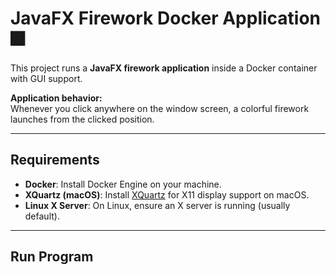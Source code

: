 # JavaFX Firework Docker Application 🎆

This project runs a **JavaFX firework application** inside a Docker container with GUI support. 

**Application behavior:**  
Whenever you click anywhere on the window screen, a colorful firework launches from the clicked position.

---

## Requirements

- **Docker**: Install Docker Engine on your machine.
- **XQuartz (macOS)**: Install [XQuartz](https://www.xquartz.org/) for X11 display support on macOS.
- **Linux X Server**: On Linux, ensure an X server is running (usually default).

---

## Run Program



